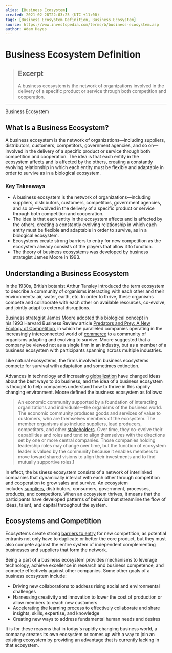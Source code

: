 ```yaml
---
alias: [Business Ecosystem]
created: 2021-02-28T22:03:25 (UTC +11:00)
tags: [Business Ecosystem Definition, Business Ecosystem]
source: https://www.investopedia.com/terms/b/business-ecosystem.asp
author: Adam Hayes
---
```


# Business Ecosystem Definition

> ## Excerpt
> A business ecosystem is the network of organizations involved in the delivery of a specific product or service through both competition and cooperation.

---

Business Ecosystem
## What Is a Business Ecosystem?

A business ecosystem is the network of organizations—including suppliers, distributors, customers, competitors, government agencies, and so on—involved in the delivery of a specific product or service through both competition and cooperation. The idea is that each entity in the ecosystem affects and is affected by the others, creating a constantly evolving relationship in which each entity must be flexible and adaptable in order to survive as in a biological ecosystem.

### Key Takeaways

-   A business ecosystem is the network of organizations—including suppliers, distributors, customers, competitors, government agencies, and so on—involved in the delivery of a specific product or service through both competition and cooperation.
-   The idea is that each entity in the ecosystem affects and is affected by the others, creating a constantly evolving relationship in which each entity must be flexible and adaptable in order to survive, as in a biological ecosystem.
-   Ecosystems create strong barriers to entry for new competition as the ecosystem already consists of the players that allow it to function.
-   The theory of business ecosystems was developed by business strategist James Moore in 1993.

## Understanding a Business Ecosystem

In the 1930s, British botanist Arthur Tansley introduced the term ecosystem to describe a community of organisms interacting with each other and their environments: air, water, earth, etc. In order to thrive, these organisms compete and collaborate with each other on available resources, co-evolve, and jointly adapt to external disruptions.

Business strategist James Moore adopted this biological concept in his 1993 Harvard Business Review article [Predators and Prey: A New Ecology of Competition](https://hbr.org/1993/05/predators-and-prey-a-new-ecology-of-competition), in which he paralleled companies operating in the increasingly interconnected world of [commerce](https://www.investopedia.com/terms/c/commerce.asp) to a community of organisms adapting and evolving to survive. Moore suggested that a company be viewed not as a single firm in an industry, but as a member of a business ecosystem with participants spanning across multiple industries.

Like natural ecosystems, the firms involved in business ecosystems compete for survival with adaptation and sometimes extinction.

Advances in technology and increasing [globalization](https://www.investopedia.com/articles/economics/10/globalization-developed-countries.asp) have changed ideas about the best ways to do business, and the idea of a business ecosystem is thought to help companies understand how to thrive in this rapidly changing environment. Moore defined the business ecosystem as follows:

> An economic community supported by a foundation of interacting organizations and individuals—the organisms of the business world. The economic community produces goods and services of value to customers, who are themselves members of the ecosystem. The member organisms also include suppliers, lead producers, competitors, and other [stakeholders](https://www.investopedia.com/terms/s/stakeholder.asp). Over time, they co-evolve their capabilities and roles and tend to align themselves with the directions set by one or more central companies. Those companies holding leadership roles may change over time, but the function of ecosystem leader is valued by the community because it enables members to move toward shared visions to align their investments and to find mutually supportive roles.1

In effect, the business ecosystem consists of a network of interlinked companies that dynamically interact with each other through competition and cooperation to grow sales and survive. An ecosystem includes [suppliers](https://www.investopedia.com/terms/v/vendor.asp), distributors, consumers, government, processes, products, and competitors. When an ecosystem thrives, it means that the participants have developed patterns of behavior that streamline the flow of ideas, talent, and capital throughout the system.

## Ecosystems and Competition

Ecosystems create strong [barriers to entry](https://www.investopedia.com/terms/b/barrierstoentry.asp) for new competition, as potential entrants not only have to duplicate or better the core product, but they must also compete against the entire system of independent complementing businesses and suppliers that form the network.

Being a part of a business ecosystem provides mechanisms to leverage technology, achieve excellence in research and business competence, and compete effectively against other companies. Some other goals of a business ecosystem include:

-   Driving new collaborations to address rising social and environmental challenges
-   Harnessing creativity and innovation to lower the cost of production or allow members to reach new customers
-   Accelerating the learning process to effectively collaborate and share insights, skills, expertise, and knowledge
-   Creating new ways to address fundamental human needs and desires

It is for these reasons that in today's rapidly changing business world, a company creates its own ecosystem or comes up with a way to join an existing ecosystem by providing an advantage that is currently lacking in that ecosystem.
